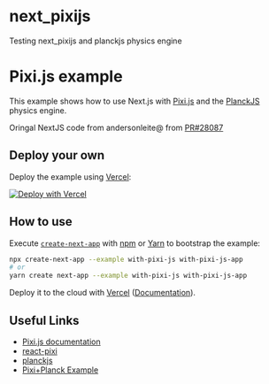 # next_pixijs
Testing next_pixijs and planckjs physics engine

# Pixi.js example

 This example shows how to use Next.js with [Pixi.js](https://www.pixijs.com/) and the [PlanckJS](https://piqnt.com/planck.js) physics engine.

 Oringal NextJS code from andersonleite@ from [PR#28087](https://github.com/vercel/next.js/pull/28087)

 ## Deploy your own

 Deploy the example using [Vercel](https://vercel.com?utm_source=github&utm_medium=readme&utm_campaign=next-example):

 [![Deploy with Vercel](https://vercel.com/button)](https://vercel.com/new/git/external?repository-url=https://github.com/vercel/next.js/tree/canary/examples/with-pixi-js&project-name=with-with-pixi-js&repository-name=with-pixi-js)

 ## How to use

 Execute [`create-next-app`](https://github.com/vercel/next.js/tree/canary/packages/create-next-app) with [npm](https://docs.npmjs.com/cli/init) or [Yarn](https://yarnpkg.com/lang/en/docs/cli/create/) to bootstrap the example:

 ```bash
 npx create-next-app --example with-pixi-js with-pixi-js-app
 # or
 yarn create next-app --example with-pixi-js with-pixi-js-app
 ```

 Deploy it to the cloud with [Vercel](https://vercel.com/new?utm_source=github&utm_medium=readme&utm_campaign=next-example) ([Documentation](https://nextjs.org/docs/deployment)).

## Useful Links

 - [Pixi.js documentation](https://pixijs.download/release/docs/index.html)
 - [react-pixi](https://github.com/inlet/react-pixi)
 - [planckjs](https://piqnt.com/planck.js)
 - [Pixi+Planck Example](https://github.com/kalanadis/helloPlankByPixi/blob/master/js/main.js)